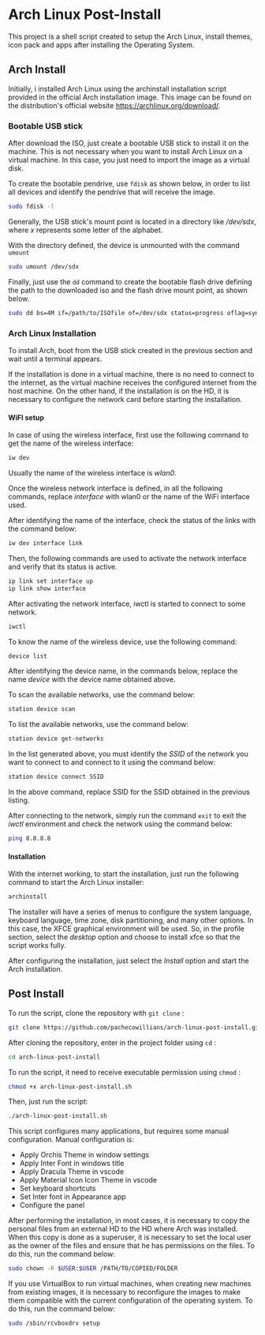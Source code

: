 # Arch Linux Post-Install

This project is a shell script created to setup the Arch Linux, install themes, icon pack and apps after installing the Operating System.

## Arch Install

Initially, i installed Arch Linux using the archinstall installation script provided in the official Arch installation image. This image can be found on the distribution's official website https://archlinux.org/download/.

### Bootable USB stick

After download the ISO, just create a bootable USB stick to install it on the machine. This is not necessary when you want to install Arch Linux on a virtual machine. In this case, you just need to import the image as a virtual disk.

To create the bootable pendrive, use ```fdisk``` as shown below, in order to list all devices and identify the pendrive that will receive the image.

```sh
sudo fdisk -l
```

Generally, the USB stick's mount point is located in a directory like */dev/sdx*, where *x* represents some letter of the alphabet.

With the directory defined, the device is unmounted with the command ```umount```

```sh
sudo umount /dev/sdx
```

Finally, just use the ```dd``` command to create the bootable flash drive defining the path to the downloaded iso and the flash drive mount point, as shown below.

```sh
sudo dd bs=4M if=/path/to/ISOfile of=/dev/sdx status=progress oflag=sync
```

### Arch Linux Installation

To install Arch, boot from the USB stick created in the previous section and wait until a terminal appears.

If the installation is done in a virtual machine, there is no need to connect to the internet, as the virtual machine receives the configured internet from the host machine. On the other hand, if the installation is on the HD, it is necessary to configure the network card before starting the installation. 

#### WiFI setup

In case of using the wireless interface, first use the following command to get the name of the wireless interface:

```sh
iw dev
```

Usually the name of the wireless interface is *wlan0*.

Once the wireless network interface is defined, in all the following commands, replace *interface* with wlan0 or the name of the WiFi interface used.

After identifying the name of the interface, check the status of the links with the command below:

```sh
iw dev interface link
```

Then, the following commands are used to activate the network interface and verify that its status is active.

```sh
ip link set interface up
ip link show interface
```

After activating the network interface, iwctl is started to connect to some network.

```sh
iwctl
```

To know the name of the wireless device, use the following command:

```sh
device list
```

After identifying the device name, in the commands below, replace the name *device* with the device name obtained above.

To scan the available networks, use the command below:

```sh
station device scan
```

To list the available networks, use the command below:

```sh
station device get-networks
```

In the list generated above, you must identify the *SSID* of the network you want to connect to and connect to it using the command below:

```sh
station device connect SSID
```

In the above command, replace SSID for the SSID obtained in the previous listing.

After connecting to the network, simply run the command ```exit``` to exit the *iwctl* environment and check the network using the command below:

```sh
ping 8.8.8.8
```

#### Installation

With the internet working, to start the installation, just run the following command to start the Arch Linux installer:

```sh
archinstall
```

The installer will have a series of menus to configure the system language, keyboard language, time zone, disk partitioning, and many other options. In this case, the XFCE graphical environment will be used. So, in the profile section, select the *desktop* option and choose to install xfce so that the script works fully.

After configuring the installation, just select the *Install* option and start the Arch installation.

## Post Install

To run the script, clone the repository with ```git clone``` :

```sh
git clone https://github.com/pachecowillians/arch-linux-post-install.git
```

After cloning the repository, enter in the project folder using ```cd``` :

```sh
cd arch-linux-post-install
```

To run the script, it need to receive executable permission using ```chmod``` :

```sh
chmod +x arch-linux-post-install.sh
```

Then, just run the script:

```sh
./arch-linux-post-install.sh
```

This script configures many applications, but requires some manual configuration. Manual configuration is:

- Apply Orchis Theme in window settings
- Apply Inter Font in windows title
- Apply Dracula Theme in vscode
- Apply Material Icon Icon Theme in vscode
- Set keyboard shortcuts
- Set Inter font in Appearance app
- Configure the panel

After performing the installation, in most cases, it is necessary to copy the personal files from an external HD to the HD where Arch was installed. When this copy is done as a superuser, it is necessary to set the local user as the owner of the files and ensure that he has permissions on the files. To do this, run the command below:

```sh
sudo chown -R $USER:$USER /PATH/TO/COPIED/FOLDER
```

If you use VirtualBox to run virtual machines, when creating new machines from existing images, it is necessary to reconfigure the images to make them compatible with the current configuration of the operating system. To do this, run the command below:

```sh
sudo /sbin/rcvboxdrv setup
```
